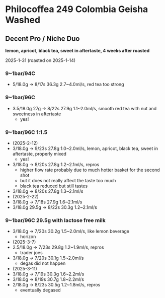 # Philocoffea 249 Colombia Geisha Washed

## Decent Pro / Niche Duo

**lemon, apricot, black tea, sweet in aftertaste, 4 weeks after roasted**

2025-1-31 (roasted on 2025-1-14)

### 9~1bar/94C

- 5/18.0g -> 8/17s 36.3g 2.7\~4.0ml/s, red tea too strong

### 9~1bar/96C

- 3.5/18.0g 27g -> 8/22s 27.9g 1.1\~2.0ml/s, smooth red tea with nut and sweetness in aftertaste
  - yes!

### 9~1bar/96C 1:1.5

- (2025-2-12)
- 3/18.0g -> 9/23s 27.8g 1.0\~2.0ml/s, lemon, apricot, black tea, sweet in aftertaste, properly mixed
  - yes!
- 3/18.0g -> 8/20s 27.8g 1.2\~2.1ml/s, repros
  - higher flow rate probably due to much hotter basket for the second shot
  - but it does not really affect the taste too much
  - black tea reduced but still tastes
- 3/18.0g -> 8/20s 27.8g 1.3\~2.1ml/s
- (2025-2-22)
- 3/18.0g -> 7/18s 27.9g 1.6\~2.1ml/s
- 3/18.0g 29.5g -> 8/22s 30.3g 1.2\~2.1ml/s

### 9~1bar/96C 29.5g with lactose free milk

- 3/18.0g -> 7/20s 30.2g 1.5\~2.0ml/s, like lemon beverage
  - horizon
- (2025-3-7)
- 2.5/18.0g -> 7/23s 29.8g 1.2\~1.9ml/s, repros
  - trader joes
- 3/18.0g -> 7/20s 30.1g 1.5\~2.0ml/s
  - degas did not happen
- (2025-3-11)
- 3/18.0g -> 7/19s 30.3g 1.6\~2.2ml/s
- 3/18.0g -> 8/19s 30.7g 1.8\~2.2ml/s
- 2/18.0g -> 8/23s 30.5g 1.2\~1.8ml/s, repros
  - eventually degased
